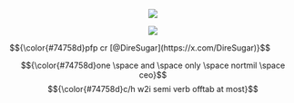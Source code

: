 <p align="center">
  <img src="https://iili.io/2D0puRt.png" />
</p>

<p align="center">
<img src="https://iili.io/2D0Qxl1.png" />
</p>
$${\color{#74758d}pfp cr [@DireSugar](https://x.com/DireSugar)}$$

$${\color{#74758d}one \space and \space only \space nortmil \space ceo}$$
$${\color{#74758d}c/h w2i semi verb offtab at most}$$
